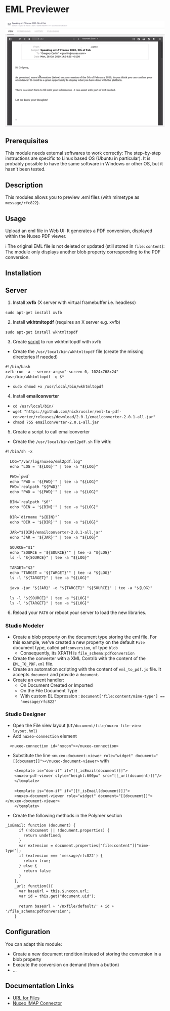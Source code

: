 # EML Previewer

![eml-previewer](eml-previewer.png)

## Prerequisites

This module needs external softwares to work correctly: The step-by-step instructions are specific to Linux based OS (Ubuntu in particular). It is probably possible to have the same software in Windows or other OS,  but it hasn't been tested.

## Description

This modules allows you to preview .eml files (with mimetype as `message/rfc822`).

## Usage

Upload an eml file in Web UI: It generates a PDF conversion, displayed within the Nuxeo PDF viewer.

:information_source: The original EML file is not deleted or updated (still stored in `file:content`): The module only displays another blob property corresponding to the PDF conversion.

## Installation


## Server

1. Install **xvfb** (X server with virtual framebuffer i.e. headless)

`sudo apt-get install xvfb`

2. Install **wkhtmltopdf** (requires an X server e.g. xvfb)

`sudo apt-get install wkhtmltopdf`

3. Create [script](https://github.com/JazzCore/python-pdfkit/wiki/Using-wkhtmltopdf-without-X-server) to run wkhtmltopdf with xvfb

- Create the `/usr/local/bin/wkhtmltopdf` file (create the missing directories if needed)

```
#!/bin/bash
xvfb-run -a --server-args="-screen 0, 1024x768x24" /usr/bin/wkhtmltopdf -q $*
```

- `sudo chmod +x /usr/local/bin/wkhtmltopdf`

4. Install **emailconverter**

- `cd /usr/local/bin/`
- `wget "https://github.com/nickrussler/eml-to-pdf-converter/releases/download/2.0.1/emailconverter-2.0.1-all.jar"`
- `chmod 755 emailconverter-2.0.1-all.jar`

5. Create a script to call emailconverter

- Create the `/usr/local/bin/eml2pdf.sh` file with:

```
#!/bin/sh -x

  LOG="/var/log/nuxeo/eml2pdf.log"
  echo "LOG = '${LOG}'" | tee -a "${LOG}"

  PWD=`pwd`
  echo "PWD = '${PWD}'" | tee -a "${LOG}"
  PWD=`realpath "${PWD}"`
  echo "PWD = '${PWD}'" | tee -a "${LOG}"

  BIN=`realpath "$0"`
  echo "BIN = '${BIN}'" | tee -a "${LOG}"

  DIR=`dirname "${BIN}"`
  echo "DIR = '${DIR}'" | tee -a "${LOG}"

  JAR="${DIR}/emailconverter-2.0.1-all.jar"
  echo "JAR = '${JAR}'" | tee -a "${LOG}"

  SOURCE="$1"
  echo "SOURCE = '${SOURCE}'" | tee -a "${LOG}"
  ls -l "${SOURCE}" | tee -a "${LOG}"

  TARGET="$2"
  echo "TARGET = '${TARGET}'" | tee -a "${LOG}"
  ls -l "${TARGET}" | tee -a "${LOG}"

  java -jar "${JAR}" -o "${TARGET}" "${SOURCE}" | tee -a "${LOG}"

  ls -l "${SOURCE}" | tee -a "${LOG}"
  ls -l "${TARGET}" | tee -a "${LOG}"
```

6. Reload your `PATH` or reboot your server to load the new libraries.

### Studio Modeler

- Create a blob property on the document type storing the eml file. For this example, we've created a new property on the default `File` document type, called `pdfconversion`, of type `blob`
  - Consequently, its XPATH is `file_schema:pdfconversion`
- Create the converter with a XML Contrib with the content of the `EML_TO_PDF.xml` file.
- Create an automation scripting with the content of `eml_to_pdf.js` file. It accepts `document` and provide a `document`.
- Create an event handler:
  - On Document Created or Imported
  - On the File Document Type
  - With custom EL Expression : `Document['file:content/mime-type'] == "message/rfc822"`

### Studio Designer

- Open the File view layout (`UI/document/file/nuxeo-file-view-layout.hml`)
- Add `nuxeo-connection` element

```
  <nuxeo-connection id="nxcon"></nuxeo-connection>
```

- Substitute the line `<nuxeo-document-viewer role="widget" document="[[document]]"></nuxeo-document-viewer>` with

```
    <template is="dom-if" if="[[_isEmail(document)]]">
    <nuxeo-pdf-viewer style="height:600px" src="[[_url(document)]]"/>
    </template>

    <template is="dom-if" if="[[!_isEmail(document)]]">
    <nuxeo-document-viewer role="widget" document="[[document]]"></nuxeo-document-viewer>
    </template>
```

- Create the following methods in the Polymer section

```
_isEmail: function (document) {
      if (!document || !document.properties) {
        return undefined;
      }
      var extension = document.properties["file:content"]["mime-type"];
      if (extension === 'message/rfc822') {
        return true;
      } else {
        return false
      }
    },
    _url: function(){
      var baseUrl = this.$.nxcon.url;
      var id = this.get("document.uid");

      return baseUrl + '/nxfile/default/' + id + '/file_schema:pdfconversion';
    }
```

## Configuration

You can adapt this module:
- Create a new document rendition instead of storing the conversion in a blob property
- Execute the conversion on demand (from a button)
- ...

## Documentation Links

 - [URL for Files](https://doc.nuxeo.com/nxdoc/urls-for-files/)
 - [Nuxeo IMAP Connector](https://doc.nuxeo.com/userdoc/nuxeo-imap-connector/)
